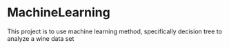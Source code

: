 # MachineLearning
This project is to use machine learning method, specifically decision tree to analyze a wine data set
